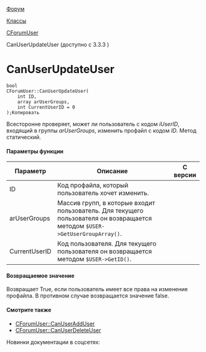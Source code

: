 [Форум](/api_help/forum/index.php)

[Классы](/api_help/forum/developer/index.php)

[CForumUser](/api_help/forum/developer/cforumuser/index.php)

CanUserUpdateUser (доступно с 3.3.3 )

CanUserUpdateUser
=================

```
bool
CForumUser::CanUserUpdateUser(
	int ID,
	array arUserGroups,
	int CurrentUserID = 0
);Копировать
```

Всесторонне проверяет, может ли пользователь с кодом *iUserID*, входящий в группы *arUserGroups*, изменить профайл с кодом *ID*. Метод статический.

#### Параметры функции

| Параметр | Описание | С версии |
| --- | --- | --- |
| ID | Код профайла, который пользователь хочет изменить. |  |
| arUserGroups | Массив групп, в которые входит пользователь. Для текущего пользователя он возвращается методом `$USER->GetUserGroupArray()`. |  |
| CurrentUserID | Код пользователя. Для текущего пользователя он возвращается методом `$USER->GetID()`. |  |

#### Возвращаемое значение

Возвращает True, если пользователь имеет все права на изменение профайла. В противном случае возвращается значение false.

#### Смотрите также

* [CForumUser::CanUserAddUser](/api_help/forum/developer/cforumuser/canuseradduser.php)
* [CForumUser::CanUserDeleteUser](/api_help/forum/developer/cforumuser/canuserdeleteuser.php)

Новинки документации в соцсетях: